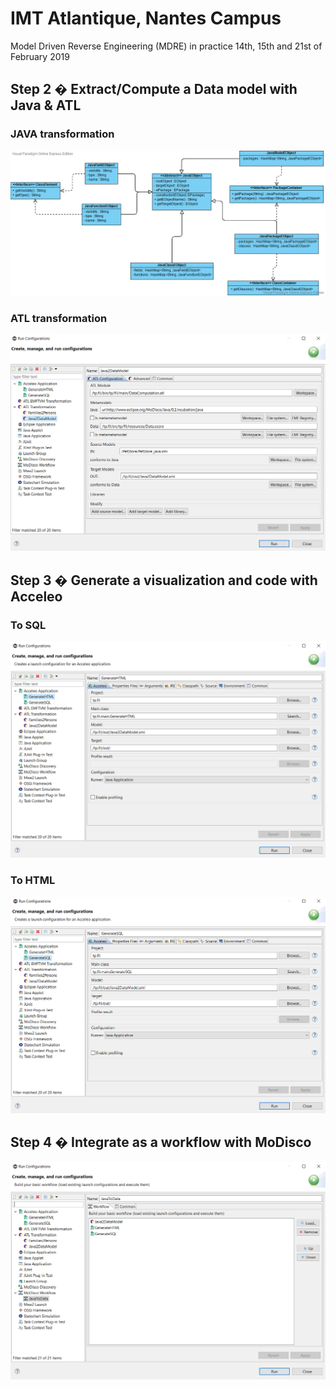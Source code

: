 # IMT Atlantique, Nantes Campus 
Model Driven Reverse Engineering (MDRE) in practice
14th, 15th and 21st of February 2019 


## Step 2 � Extract/Compute a Data model with Java & ATL

### JAVA transformation

![](images/step2_java_transformation.png)

### ATL transformation

![](images/step2_atl_transformation.png)


## Step 3 � Generate a visualization and code with Acceleo

### To SQL
![](images/step3_tohtml.png)

### To HTML
![](images/step3_tosql.png)


## Step 4 � Integrate as a workflow with MoDisco 
![](images/step4_workflow.png)